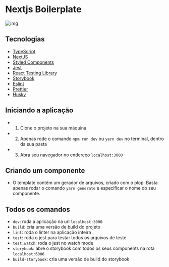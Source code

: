 # Nextjs Boilerplate

![img](https://user-images.githubusercontent.com/78116908/188286662-28554fa0-b6bb-493c-b6bf-b0a577c7c7d6.png)


## Tecnologias

- [TypeScript](https://www.typescriptlang.org/)
- [NextJS](https://nextjs.org/)
- [Styled Components](https://styled-components.com/)
- [Jest](https://jestjs.io/)
- [React Testing Library](https://testing-library.com/docs/react-testing-library/intro)
- [Storybook](https://storybook.js.org/)
- [Eslint](https://eslint.org/)
- [Prettier](https://prettier.io/)
- [Husky](https://github.com/typicode/husky)

## Iniciando a aplicação

- 1. Clone o projeto na sua máquina
- 2. Apenas rode o comando `npm run dev` ou `yarn dev` no terminal, dentro da sua pasta
- 3. Abra seu navegador no endereço `localhost:3000`

## Criando um componente

- O template contém um gerador de arquivos, criado com o plop. Basta apenas rodar o comando `yarn generate` e especificar o nome do seu componente.

## Todos os comandos


- `dev`: roda a aplicação na url `localhost:3000`
- `build`: cria uma versão de build do projeto
- `lint`: roda o linter na aplicação inteira
- `test`: roda o jest para testar todos os arquivos de teste
- `test:watch`: roda o jest no watch mode
- `storybook`: abre o storybook com todos os seus components na rota `localhost:6006`
- `build-storybook`: cria uma versão de build do storybook













